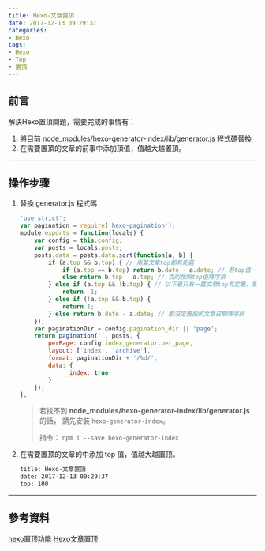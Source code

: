 ```yaml
---
title: Hexo-文章置頂
date: 2017-12-13 09:29:37
categories: 
- Hexo
tags:
- Hexo
- Top
- 置頂
---
```


## 前言

解決Hexo置頂問題，需要完成的事情有：

1. 將目前 node_modules/hexo-generator-index/lib/generator.js 程式碼替換
2. 在需要置頂的文章的前事中添加頂值，值越大越置頂。

<!-- more -->

***

## 操作步骤

1. 替換 generator.js 程式碼

    ``` js
    'use strict';
    var pagination = require('hexo-pagination');
    module.exports = function(locals) {
        var config = this.config;
        var posts = locals.posts;
        posts.data = posts.data.sort(function(a, b) {
            if (a.top && b.top) { // 兩篇文章top都有定義
                if (a.top == b.top) return b.date - a.date; // 若top值一样則按照文章日期降序排
                else return b.top - a.top; // 否則按照top值降序排
            } else if (a.top && !b.top) { // 以下是只有一篇文章top有定義，那麼将有top的排在前面
                return -1;
            } else if (!a.top && b.top) {
                return 1;
            } else return b.date - a.date; // 都沒定義按照文章日期降序排
        });
        var paginationDir = config.pagination_dir || 'page';
        return pagination('', posts, {
            perPage: config.index_generator.per_page,
            layout: ['index', 'archive'],
            format: paginationDir + '/%d/',
            data: {
                __index: true
            }
        });
    };

    ```

    >若找不到 **node_modules/hexo-generator-index/lib/generator.js** 的話，
    >請先安裝 `hexo-generator-index`。
    >
    >指令： `npm i --save hexo-generator-index`

2. 在需要置顶的文章的中添加 top 值，值越大越置顶。

    ``` zsh
    title: Hexo-文章置頂
    date: 2017-12-13 09:29:37
    top: 100
    ```

***

## 參考資料

[hexo置顶功能](http://spxiaomin.github.io/2017/02/12/hexo%E7%BD%AE%E9%A1%B6%E5%8A%9F%E8%83%BD/)
[Hexo文章置顶](http://hongyitong.github.io/2017/01/06/Hexo%E6%96%87%E7%AB%A0%E7%BD%AE%E9%A1%B6/)